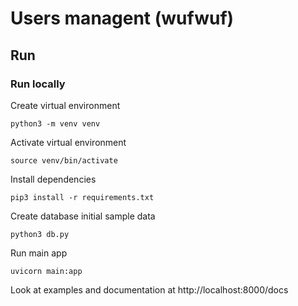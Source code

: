 # Users managent (wufwuf)

## Run

### Run locally

Create virtual environment

```
python3 -m venv venv
```

Activate virtual environment
```
source venv/bin/activate
```

Install dependencies
```
pip3 install -r requirements.txt
```

Create database initial sample data
```
python3 db.py
```

Run main app
```
uvicorn main:app
```

Look at examples and documentation at http://localhost:8000/docs